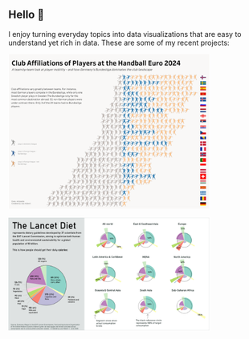 ## Hello 👋


I enjoy turning everyday topics into data visualizations that are easy to understand yet rich in data. These are some of my recent projects:

[<img src="./images/Viz_Euro_2024_Squads.png" width="400">](https://github.com/LisHueb/Handball-Euro-2024-Squads)


<img src="./images/Viz_Lancet_Diet.png" width="400">


<!--
**LisHueb/LisHueb** is a ✨ _special_ ✨ repository because its `README.md` (this file) appears on your GitHub profile.

Here are some ideas to get you started:

- 🔭 I’m currently working on ...
- 🌱 I’m currently learning ...
- 👯 I’m looking to collaborate on ...
- 🤔 I’m looking for help with ...
- 💬 Ask me about ...
- 📫 How to reach me: ...
- 😄 Pronouns: ...
- ⚡ Fun fact: ...
-->
